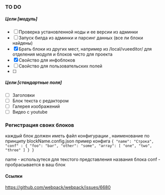 ### TO DO
##### Цели [модуль]
- [ ] Проверка установленной ноды и ее версии из админки
- [ ] Запуск билда из админки и парсинг данных (все ли блоки найдены) 
- [x] Брать блоки из других мест, например из /local/vueeditor/ для отделения модуля и блоков чисто для проекта
- [x] Свойство для инфоблоков 
- [ ] Свойство для пользовательских полей
- [ ] 
##### Цели [стандартные поля]
- [ ] Заголовки
- [ ] Блок текста с редактором
- [ ] Галерея изображений
- [ ] Видео с youtube

### Регистрация своих блоков
каждый блок должен иметь файл конфигурации , наименование по принципу
blockName.config.json
пример конфига 
`{
  "name": "Строка",
  "conf" : {
    "foo": "bar",
    "other": "some",
    "array": [
      "one", "two", "three"
    ]
  }
}`

name - использутеся для текстого представления названия блока
conf - пробрасывается в ваш блок 

#### Ссылки 

https://github.com/webpack/webpack/issues/6680